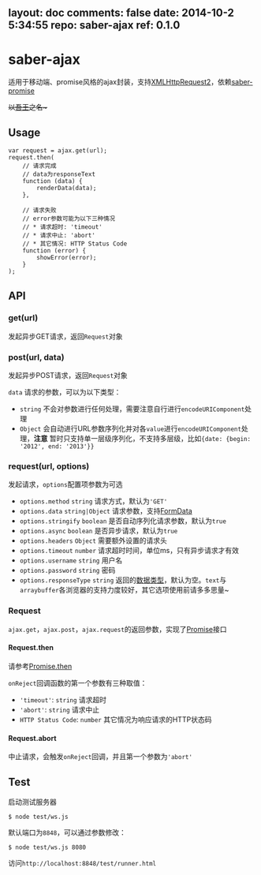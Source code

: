 layout: doc
comments: false
date: 2014-10-2 5:34:55
repo: saber-ajax
ref: 0.1.0
---

# saber-ajax

适用于移动端、promise风格的ajax封装，支持[XMLHttpRequest2](http://www.w3.org/TR/XMLHttpRequest2/)，依赖[saber-promise](https://github.com/ecomfe/saber-promise)

<del>以<a href="http://baike.baidu.com/view/8420590.htm" target="_blank">吾王</a>之名~</del>

## Usage

    var request = ajax.get(url);
    request.then(
        // 请求完成
        // data为responseText
        function (data) {
            renderData(data);
        },

        // 请求失败
        // error参数可能为以下三种情况
        // * 请求超时: 'timeout'
        // * 请求中止: 'abort'
        // * 其它情况: HTTP Status Code
        function (error) {
            showError(error);
        }
    );

## API

### get(url)

发起异步GET请求，返回`Request`对象

### post(url, data)

发起异步POST请求，返回`Request`对象

`data` 请求的参数，可以为以下类型：

* `string` 不会对参数进行任何处理，需要注意自行进行`encodeURIComponent`处理
* `Object` 会自动进行URL参数序列化并对各`value`进行`encodeURIComponent`处理，**注意** 暂时只支持单一层级序列化，不支持多层级，比如`{date: {begin: '2012', end: '2013'}}`


### request(url, options)

发起请求，`options`配置项参数为可选

* `options.method` `string` 请求方式，默认为`'GET'`
* `options.data` `string|Object` 请求参数，支持[FormData](http://www.w3.org/TR/XMLHttpRequest2/#interface-formdata)
* `options.stringify` `boolean` 是否自动序列化请求参数，默认为`true`
* `options.async` `boolean` 是否异步请求，默认为`true`
* `options.headers` `Object` 需要额外设置的请求头
* `options.timeout` `number` 请求超时时间，单位ms，只有异步请求才有效
* `options.username` `string` 用户名
* `options.password` `string` 密码
* `options.responseType` `string` 返回的[数据类型](http://www.w3.org/TR/XMLHttpRequest2/#xmlhttprequestresponsetype)，默认为空。`text`与`arraybuffer`各浏览器的支持力度较好，其它选项使用前请多多思量~

### Request

`ajax.get`，`ajax.post`，`ajax.request`的返回参数，实现了[Promise](https://github.com/ecomfe/saber-promise)接口

#### Request.then

请参考[Promise.then](https://github.com/ecomfe/saber-promise)

`onReject`回调函数的第一个参数有三种取值：

* `'timeout'`: `string` 请求超时
* `'abort'`: `string` 请求中止
* `HTTP Status Code`: `number` 其它情况为响应请求的HTTP状态码

#### Request.abort

中止请求，会触发`onReject`回调，并且第一个参数为`'abort'`


## Test

启动测试服务器

    $ node test/ws.js

默认端口为`8848`，可以通过参数修改：

    $ node test/ws.js 8080

访问`http://localhost:8848/test/runner.html`
